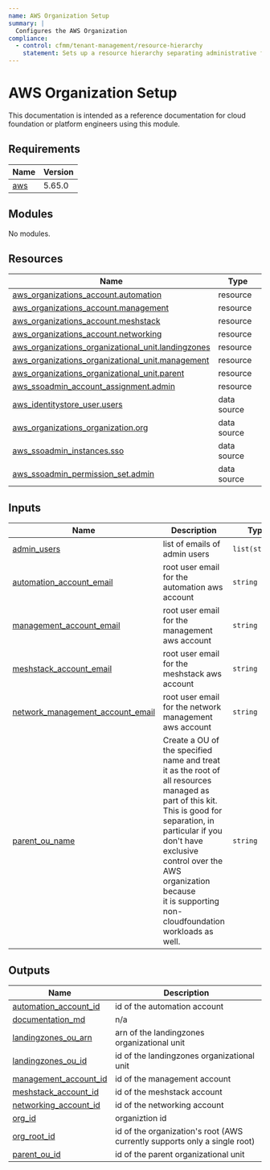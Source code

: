 ```yaml
---
name: AWS Organization Setup
summary: |
  Configures the AWS Organization
compliance:
  - control: cfmm/tenant-management/resource-hierarchy
    statement: Sets up a resource hierarchy separating administrative from customer workloads
---
```


# AWS Organization Setup

This documentation is intended as a reference documentation for cloud foundation or platform engineers using this module.

<!-- BEGIN_TF_DOCS -->
## Requirements

| Name | Version |
|------|---------|
| <a name="requirement_aws"></a> [aws](#requirement\_aws) | 5.65.0 |

## Modules

No modules.

## Resources

| Name | Type |
|------|------|
| [aws_organizations_account.automation](https://registry.terraform.io/providers/hashicorp/aws/5.65.0/docs/resources/organizations_account) | resource |
| [aws_organizations_account.management](https://registry.terraform.io/providers/hashicorp/aws/5.65.0/docs/resources/organizations_account) | resource |
| [aws_organizations_account.meshstack](https://registry.terraform.io/providers/hashicorp/aws/5.65.0/docs/resources/organizations_account) | resource |
| [aws_organizations_account.networking](https://registry.terraform.io/providers/hashicorp/aws/5.65.0/docs/resources/organizations_account) | resource |
| [aws_organizations_organizational_unit.landingzones](https://registry.terraform.io/providers/hashicorp/aws/5.65.0/docs/resources/organizations_organizational_unit) | resource |
| [aws_organizations_organizational_unit.management](https://registry.terraform.io/providers/hashicorp/aws/5.65.0/docs/resources/organizations_organizational_unit) | resource |
| [aws_organizations_organizational_unit.parent](https://registry.terraform.io/providers/hashicorp/aws/5.65.0/docs/resources/organizations_organizational_unit) | resource |
| [aws_ssoadmin_account_assignment.admin](https://registry.terraform.io/providers/hashicorp/aws/5.65.0/docs/resources/ssoadmin_account_assignment) | resource |
| [aws_identitystore_user.users](https://registry.terraform.io/providers/hashicorp/aws/5.65.0/docs/data-sources/identitystore_user) | data source |
| [aws_organizations_organization.org](https://registry.terraform.io/providers/hashicorp/aws/5.65.0/docs/data-sources/organizations_organization) | data source |
| [aws_ssoadmin_instances.sso](https://registry.terraform.io/providers/hashicorp/aws/5.65.0/docs/data-sources/ssoadmin_instances) | data source |
| [aws_ssoadmin_permission_set.admin](https://registry.terraform.io/providers/hashicorp/aws/5.65.0/docs/data-sources/ssoadmin_permission_set) | data source |

## Inputs

| Name | Description | Type | Default | Required |
|------|-------------|------|---------|:--------:|
| <a name="input_admin_users"></a> [admin\_users](#input\_admin\_users) | list of emails of admin users | `list(string)` | n/a | yes |
| <a name="input_automation_account_email"></a> [automation\_account\_email](#input\_automation\_account\_email) | root user email for the automation aws account | `string` | n/a | yes |
| <a name="input_management_account_email"></a> [management\_account\_email](#input\_management\_account\_email) | root user email for the management aws account | `string` | n/a | yes |
| <a name="input_meshstack_account_email"></a> [meshstack\_account\_email](#input\_meshstack\_account\_email) | root user email for the meshstack aws account | `string` | n/a | yes |
| <a name="input_network_management_account_email"></a> [network\_management\_account\_email](#input\_network\_management\_account\_email) | root user email for the network management aws account | `string` | n/a | yes |
| <a name="input_parent_ou_name"></a> [parent\_ou\_name](#input\_parent\_ou\_name) | Create a OU of the specified name and treat it as the root of all resources managed as part of this kit.<br/>    This is good for separation, in particular if you don't have exclusive control over the AWS organization because<br/>    it is supporting non-cloudfoundation workloads as well. | `string` | n/a | yes |

## Outputs

| Name | Description |
|------|-------------|
| <a name="output_automation_account_id"></a> [automation\_account\_id](#output\_automation\_account\_id) | id of the automation account |
| <a name="output_documentation_md"></a> [documentation\_md](#output\_documentation\_md) | n/a |
| <a name="output_landingzones_ou_arn"></a> [landingzones\_ou\_arn](#output\_landingzones\_ou\_arn) | arn of the landingzones organizational unit |
| <a name="output_landingzones_ou_id"></a> [landingzones\_ou\_id](#output\_landingzones\_ou\_id) | id of the landingzones organizational unit |
| <a name="output_management_account_id"></a> [management\_account\_id](#output\_management\_account\_id) | id of the management account |
| <a name="output_meshstack_account_id"></a> [meshstack\_account\_id](#output\_meshstack\_account\_id) | id of the meshstack account |
| <a name="output_networking_account_id"></a> [networking\_account\_id](#output\_networking\_account\_id) | id of the networking account |
| <a name="output_org_id"></a> [org\_id](#output\_org\_id) | organiztion id |
| <a name="output_org_root_id"></a> [org\_root\_id](#output\_org\_root\_id) | id of the organization's root (AWS currently supports only a single root) |
| <a name="output_parent_ou_id"></a> [parent\_ou\_id](#output\_parent\_ou\_id) | id of the parent organizational unit |
<!-- END_TF_DOCS -->